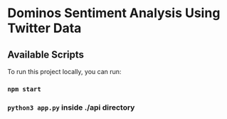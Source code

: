 # Dominos Sentiment Analysis Using Twitter Data


## Available Scripts

To run this project locally, you can run: 

### `npm start` 
### `python3 app.py` inside ./api directory


